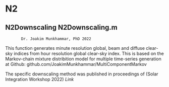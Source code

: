 # N2
N2Downscaling
                   N2Downscaling.m
-----------------------------------------------
           Dr. Joakim Munkhammar, PhD 2022
 
This function generates minute resolution global, beam and diffuse clear-sky indices from hour resolution global clear-sky index. This is based on the Markov-chain mixture distribition model for multiple time-series generation at Github: github.com/JoakimMunkhammar/MultiComponentMarkov

The specific downscaling method was published in proceedings of (Solar Integration Workshop 2022)
*Link*
